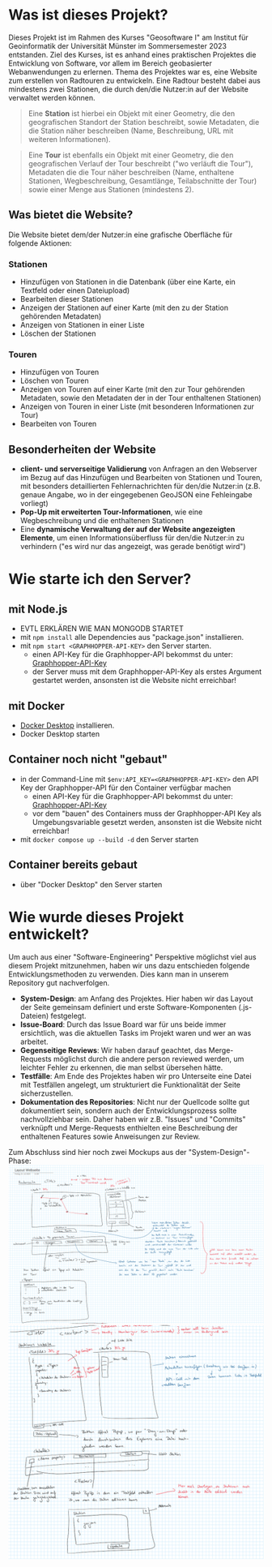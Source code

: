 # Was ist dieses Projekt?
Dieses Projekt ist im Rahmen des Kurses "Geosoftware I" am Institut für Geoinformatik der Universität Münster im Sommersemester 2023 entstanden. Ziel des Kurses, ist es anhand eines praktischen Projektes die Entwicklung von Software, vor allem im Bereich geobasierter Webanwendungen zu erlernen. Thema des Projektes war es, eine Website zum erstellen von Radtouren zu entwickeln. Eine Radtour besteht dabei aus mindestens zwei Stationen, die durch den/die Nutzer:in auf der Website verwaltet werden können. 

> Eine **Station** ist hierbei ein Objekt mit einer Geometry, die den geografischen Standort der Station beschreibt, sowie Metadaten, die die Station näher beschreiben (Name, Beschreibung, URL mit weiteren Informationen).

> Eine **Tour** ist ebenfalls ein Objekt mit einer Geometry, die den geografischen Verlauf der Tour beschreibt ("wo verläuft die Tour"), Metadaten die die Tour näher beschreiben (Name, enthaltene Stationen, Wegbeschreibung, Gesamtlänge, Teilabschnitte der Tour) sowie einer Menge aus Stationen (mindestens 2).


## Was bietet die Website?
Die Website bietet dem/der Nutzer:in eine grafische Oberfläche für folgende Aktionen:
### Stationen
- Hinzufügen von Stationen in die Datenbank (über eine Karte, ein Textfeld oder einen Dateiupload)
- Bearbeiten dieser Stationen
- Anzeigen der Stationen auf einer Karte (mit den zu der Station gehörenden Metadaten)
- Anzeigen von Stationen in einer Liste
- Löschen der Stationen
### Touren
- Hinzufügen von Touren
- Löschen von Touren
- Anzeigen von Touren auf einer Karte (mit den zur Tour gehörenden Metadaten, sowie den Metadaten der in der Tour enthaltenen Stationen)
- Anzeigen von Touren in einer Liste (mit besonderen Informationen zur Tour)
- Bearbeiten von Touren

## Besonderheiten der Website
- **client- und serverseitige Validierung** von Anfragen an den Webserver im Bezug auf das Hinzufügen und Bearbeiten von Stationen und Touren, mit besonders detaillierten Fehlernachrichten für den/die Nutzer:in (z.B. genaue Angabe, wo in der eingegebenen GeoJSON eine Fehleingabe vorliegt)
- **Pop-Up mit erweiterten Tour-Informationen**, wie eine Wegbeschreibung und die enthaltenen Stationen
- Eine **dynamische Verwaltung der auf der Website angezeigten Elemente**, um einen Informationsüberfluss für den/die Nutzer:in zu verhindern ("es wird nur das angezeigt, was gerade benötigt wird")

# Wie starte ich den Server?
## mit Node.js
- EVTL ERKLÄREN WIE MAN MONGODB STARTET
- mit ```npm install``` alle Dependencies aus "package.json" installieren.
- mit ```npm start <GRAPHHOPPER-API-KEY>``` den Server starten.
  - einen API-Key für die Graphhopper-API bekommst du unter: [Graphhopper-API-Key](https://support.graphhopper.com/support/solutions/articles/44001976027-create-an-api-key)
  - der Server muss mit dem Graphhopper-API-Key als erstes Argument gestartet werden, ansonsten ist die Website nicht erreichbar!

## mit Docker
- [Docker Desktop](https://docs.docker.com/get-docker/) installieren.
- Docker Desktop starten
## Container noch nicht "gebaut"
- in der Command-Line mit ```$env:API_KEY=<GRAPHHOPPER-API-KEY>``` den API Key der Graphhopper-API für den Container verfügbar machen
  - einen API-Key für die Graphhopper-API bekommst du unter: [Graphhopper-API-Key](https://support.graphhopper.com/support/solutions/articles/44001976027-create-an-api-key)
  - vor dem "bauen" des Containers muss der Graphhopper-API Key als Umgebungsvariable gesetzt werden, ansonsten ist die Website nicht erreichbar!
- mit ```docker compose up --build -d``` den Server starten
## Container bereits gebaut
- über "Docker Desktop" den Server starten


# Wie wurde dieses Projekt entwickelt?
Um auch aus einer "Software-Engineering" Perspektive möglichst viel aus diesem Projekt mitzunehmen, haben wir uns dazu entschieden folgende Entwicklungsmethoden zu verwenden. Dies kann man in unserem Repository gut nachverfolgen.
- **System-Design**: am Anfang des Projektes. Hier haben wir das Layout der Seite gemeinsam definiert und erste Software-Komponenten (.js-Dateien) festgelegt.
- **Issue-Board**: Durch das Issue Board war für uns beide immer ersichtlich, was die aktuellen Tasks im Projekt waren und wer an was arbeitet.
- **Gegenseitige Reviews**: Wir haben darauf geachtet, das Merge-Requests möglichst durch die andere person reviewed werden, um leichter Fehler zu erkennen, die man selbst übersehen hätte.
- **Testfälle**: Am Ende des Projektes haben wir pro Unterseite eine Datei mit Testfällen angelegt, um strukturiert die Funktionalität der Seite sicherzustellen.
- **Dokumentation des Repositories**: Nicht nur der Quellcode sollte gut dokumentiert sein, sondern auch der Entwicklungsprozess sollte nachvollziehbar sein. Daher haben wir z.B. "Issues" und "Commits" verknüpft und Merge-Requests enthielten eine Beschreibung der enthaltenen Features sowie Anweisungen zur Review.

Zum Abschluss sind hier noch zwei Mockups aus der "System-Design"-Phase:
![](TourMockup.PNG/)
![](StationsMockup.PNG/)

